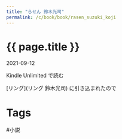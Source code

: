 ```yaml
---
title: "らせん 鈴木光司"
permalink: /c/book/book/rasen_suzuki_koji
---
```


{{ page.title }}
================================================================================

2021-09-12

Kindle Unlimited で読む

[リング](リング 鈴木光司) に引き込まれたので



Tags
================================================================================


#小説 
